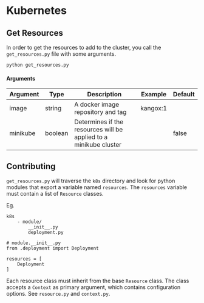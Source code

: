 # Kubernetes

## Get Resources
In order to get the resources to add to the cluster, you call the `get_resources.py`
file with some arguments.

```shell script
python get_resources.py
```
#### Arguments
| Argument | Type    | Description                                                       | Example  | Default |
|----------|---------|-------------------------------------------------------------------|----------|---------|
| image    | string  | A docker image repository and tag                                 | kangox:1 |         |
| minikube | boolean | Determines if the resources will be applied to a minikube cluster |          | false   |

## Contributing
`get_resources.py` will traverse the `k8s` directory and look for python modules
that export a variable named `resources`. The `resources` variable must contain
a list of `Resource` classes.

Eg.
```
k8s
    - module/
        __init__.py
        deployment.py

# module.__init__.py
from .deployment import Deployment

resources = [
    Deployment
]
```

Each resource class must inherit from the base `Resource` class.
The class accepts a `Context` as primary argument, which contains
configuration options.
See `resource.py` and `context.py`.
